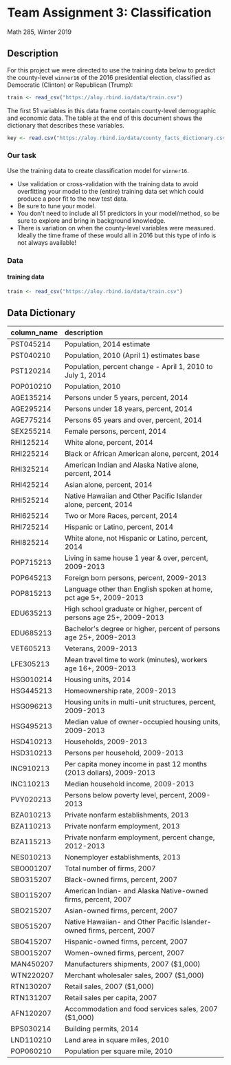 Team Assignment 3: Classification
================
Math 285, Winter 2019

Description
-----------

For this project we were directed to use the training data below to predict the county-level `winner16` of the 2016 presidential election, classified as Democratic (Clinton) or Republican (Trump):

``` r
train <- read_csv("https://aloy.rbind.io/data/train.csv")
```

The first 51 variables in this data frame contain county-level demographic and economic data. The table at the end of this document shows the dictionary that describes these variables.

``` r
key <- read.csv("https://aloy.rbind.io/data/county_facts_dictionary.csv")
```

### Our task

Use the training data to create classification model for `winner16`.

-   Use validation or cross-validation with the training data to avoid overfitting your model to the (entire) training data set which could produce a poor fit to the new test data.
-   Be sure to tune your model.
-   You don't need to include all 51 predictors in your model/method, so be sure to explore and bring in background knowledge.
-   There is variation on when the county-level variables were measured. Ideally the time frame of these would all in 2016 but this type of info is not always available!

### Data

#### training data
``` r
train <- read_csv("https://aloy.rbind.io/data/train.csv")
```

Data Dictionary
---------------

| column\_name | description                                                            |
|:-------------|:-----------------------------------------------------------------------|
| PST045214    | Population, 2014 estimate                                              |
| PST040210    | Population, 2010 (April 1) estimates base                              |
| PST120214    | Population, percent change - April 1, 2010 to July 1, 2014             |
| POP010210    | Population, 2010                                                       |
| AGE135214    | Persons under 5 years, percent, 2014                                   |
| AGE295214    | Persons under 18 years, percent, 2014                                  |
| AGE775214    | Persons 65 years and over, percent, 2014                               |
| SEX255214    | Female persons, percent, 2014                                          |
| RHI125214    | White alone, percent, 2014                                             |
| RHI225214    | Black or African American alone, percent, 2014                         |
| RHI325214    | American Indian and Alaska Native alone, percent, 2014                 |
| RHI425214    | Asian alone, percent, 2014                                             |
| RHI525214    | Native Hawaiian and Other Pacific Islander alone, percent, 2014        |
| RHI625214    | Two or More Races, percent, 2014                                       |
| RHI725214    | Hispanic or Latino, percent, 2014                                      |
| RHI825214    | White alone, not Hispanic or Latino, percent, 2014                     |
| POP715213    | Living in same house 1 year & over, percent, 2009-2013                 |
| POP645213    | Foreign born persons, percent, 2009-2013                               |
| POP815213    | Language other than English spoken at home, pct age 5+, 2009-2013      |
| EDU635213    | High school graduate or higher, percent of persons age 25+, 2009-2013  |
| EDU685213    | Bachelor's degree or higher, percent of persons age 25+, 2009-2013     |
| VET605213    | Veterans, 2009-2013                                                    |
| LFE305213    | Mean travel time to work (minutes), workers age 16+, 2009-2013         |
| HSG010214    | Housing units, 2014                                                    |
| HSG445213    | Homeownership rate, 2009-2013                                          |
| HSG096213    | Housing units in multi-unit structures, percent, 2009-2013             |
| HSG495213    | Median value of owner-occupied housing units, 2009-2013                |
| HSD410213    | Households, 2009-2013                                                  |
| HSD310213    | Persons per household, 2009-2013                                       |
| INC910213    | Per capita money income in past 12 months (2013 dollars), 2009-2013    |
| INC110213    | Median household income, 2009-2013                                     |
| PVY020213    | Persons below poverty level, percent, 2009-2013                        |
| BZA010213    | Private nonfarm establishments, 2013                                   |
| BZA110213    | Private nonfarm employment, 2013                                       |
| BZA115213    | Private nonfarm employment, percent change, 2012-2013                  |
| NES010213    | Nonemployer establishments, 2013                                       |
| SBO001207    | Total number of firms, 2007                                            |
| SBO315207    | Black-owned firms, percent, 2007                                       |
| SBO115207    | American Indian- and Alaska Native-owned firms, percent, 2007          |
| SBO215207    | Asian-owned firms, percent, 2007                                       |
| SBO515207    | Native Hawaiian- and Other Pacific Islander-owned firms, percent, 2007 |
| SBO415207    | Hispanic-owned firms, percent, 2007                                    |
| SBO015207    | Women-owned firms, percent, 2007                                       |
| MAN450207    | Manufacturers shipments, 2007 ($1,000)                                 |
| WTN220207    | Merchant wholesaler sales, 2007 ($1,000)                               |
| RTN130207    | Retail sales, 2007 ($1,000)                                            |
| RTN131207    | Retail sales per capita, 2007                                          |
| AFN120207    | Accommodation and food services sales, 2007 ($1,000)                   |
| BPS030214    | Building permits, 2014                                                 |
| LND110210    | Land area in square miles, 2010                                        |
| POP060210    | Population per square mile, 2010                                       |
